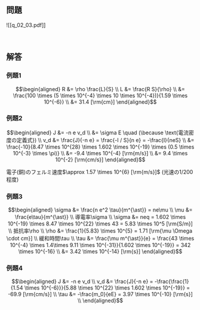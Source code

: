 ## 問題
![[q_02_03.pdf]]

$\hspace{3cm}$

## 解答
### 例題$1$
$$\begin{aligned}
R &= \rho \frac{L}{S} \\
L &= \frac{R S}{\rho} \\
&= \frac{100 \times (5 \times 10^{-4} \times 10 \times 10^{-4})}{1.59 \times 10^{-6}} \\
&= 31.4 [\rm{cm}]
\end{aligned}$$

### 例題$2$
$$\begin{aligned}
J &= -n e v_d \\
&= \sigma E \quad (\because \text{電流密度の定義式}) \\
v_d &= \frac{J}{-n e} = \frac{-I / S}{n e} = -\frac{I}{neS} \\
&= \frac{-10}{8.47 \times 10^{28} \times 1.602 \times 10^{-19} \times (0.5 \times 10^{-3} \times \pi)} \\
&= -9.4 \times 10^{-4} [\rm{m/s}] \\
&= 9.4 \times 10^{-2} [\rm{cm/s}]
\end{aligned}$$

電子(銅)のフェルミ速度$\approx 1.57 \times 10^{6} [\rm{m/s}]$ (光速の$1/200$程度)

### 例題$3$
$$\begin{aligned}
\sigma &= \frac{n e^2 \tau}{m^{\ast}} = ne\mu \\
\mu &= \frac{e\tau}{m^{\ast}} \\
導電率\sigma \\
\sigma &= neq = 1.602 \times 10^{-19} \times 8.47 \times 10^{22} \times 43 = 5.83 \times 10^5 [\rm{S/m}] \\
抵抗率\rho \\
\rho &= \frac{1}{5.83} \times 10^{5} = 1.71 [\rm{\mu \Omega \cdot cm}] \\
緩和時間\tau \\
\tau &= \frac{\mu m^{\ast}}{e} = \frac{43 \times 10^{-4} \times 1.4\times 9.11 \times 10^{-31}}{1.602 \times 10^{-19}} = 342 \times 10^{-16} \\
&= 3.42 \times 10^{-14} [\rm{s}]
\end{aligned}$$

### 例題$4$
$$\begin{aligned}
J &= -n e v_d \\
v_d &= \frac{J}{-n e} = -\frac{\frac{1}{1.54 \times 10^{-6}}}{5.88 \times 10^{22} \times 1.602 \times 10^{-19}} = -69.9 [\rm{cm/s}] \\
\tau &= -\frac{m_0}{eE} = 3.97 \times 10^{-10} [\rm{s}] \\
\end{aligned}$$
